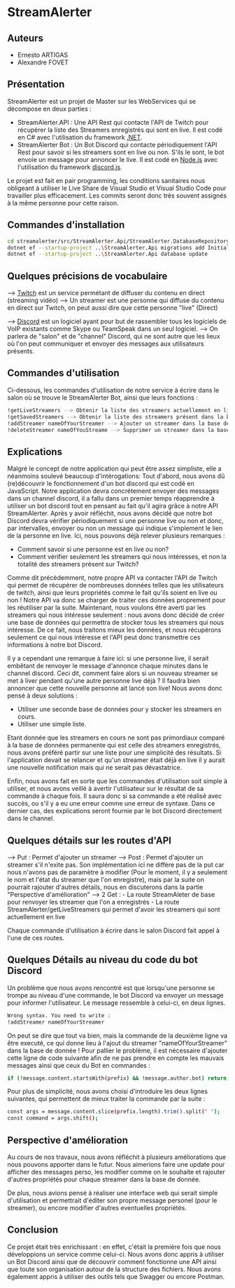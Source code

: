 # StreamAlerter

## Auteurs
- Ernesto ARTIGAS
- Alexandre FOVET

## Présentation

StreamAlerter est un projet de Master sur les WebServices qui se décompose en deux parties :
- StreamAlerter.API : Une API Rest qui contacte l'API de Twitch pour récupérer la liste des Streamers enregistrés qui sont en live. Il est codé en C# avec l'utilisation du framework [.NET](https://dotnet.microsoft.com).
- StreamAlerter Bot : Un Bot Discord qui contacte périodiquement l'API Rest pour savoir si les streamers sont en live ou non. S'ils le sont, le bot envoie un message pour annoncer le live. Il est codé en [Node.js](https://nodejs.org/en/) avec l'utilisation du framework [discord.js](https://discord.js.org/#/).

Le projet est fait en pair programming, les conditions sanitaires nous obligeant à utiliser le Live Share de Visual Studio et Visual Studio Code pour travailler plus efficacement. Les commits seront donc très souvent assignés à la même personne pour cette raison.

## Commandes d'installation

```bash
cd streamalerter/src/StreamAlerter.Api/StreamAlerter.DatabaseRepository
dotnet ef --startup-project ..\StreamAlerter.Api migrations add InitialCreate
dotnet ef --startup-project ..\StreamAlerter.Api database update
```

## Quelques précisions de vocabulaire

--> [Twitch](https://www.twitch.tv/) est un service permétant de diffuser du contenu en direct (streaming vidéo)
--> Un streamer est une personne qui diffuse du contenu en direct sur Twitch, on peut aussi dire que cette personne "live" (Direct)

--> [Discord](https://discord.com/brand-new) est un logiciel ayant pour but de rassembler tous les logiciels de VoIP existants comme Skype ou TeamSpeak dans un seul logiciel.
--> On parlera de "salon" et de "channel" Discord, qui ne sont autre que les lieux où l'on peut communiquer et envoyer des messages aux utilisateurs présents.

## Commandes d'utilisation

Ci-dessous, les commandes d'utilisation de notre service à écrire dans le salon où se trouve le StreamAlerter Bot, ainsi que leurs fonctions :
```bash
!getLiveStreamers --> Obtenir la liste des streamers actuellement en live et qui ont été enregistré dans la base de donnée
!getSavedStreamers --> Obtenir la liste des streamers présent dans la base de donnée
!addStreamer nameOfYourStreamer --> Ajouter un streamer dans la base de donnée (ici, le streamer "nameOfYourStreamer" sera ajouté)
!deleteStreamer nameOfYouStreame --> Supprimer un streamer dans la base de donnée (ici, le streamer "nameOfYourStreamer" sera supprimé)
```

## Explications

Malgré le concept de notre application qui peut être assez simpliste, elle a néanmoins soulevé beaucoup d'intérogations:
Tout d'abord, nous avons dû (re)découvrir le fonctionnement d'un bot discord qui est codé en JavaScript. 
Notre application devra concrétement envoyer des messages dans un channel discord, il a fallu dans un premier temps réapprendre à utiliser un bot discord tout en pensant au fait qu'il agira grâce à notre API StreamAlerter. Après y avoir réfléchit, nous avons décidé que notre bot Discord devra vérifier périodiquement si une personne live ou non et donc, par intervalles, envoyer ou non un message qui indique s'implement le lien de la personne en live.
Ici, nous pouvons déjà relever plusieurs remarques : 
- Comment savoir si une personne est en live ou non?
- Comment vérifier seulement les streamers qui nous intéresses, et non la totalité des streamers présent sur Twitch? 

Comme dit précèdemment, notre propre API va contacter l'API de Twitch qui permet de récupérer de nombreuses données telles que les utilisateurs de twitch, ainsi que leurs propriétés comme le fait qu'ils soient en live ou non ! Notre API va donc se charger de traiter ces données proprement pour les réutiliser par la suite.
Maintenant, nous voulons être averti par les streamers qui nous intéresse seulement : nous avons donc décidé de créer une base de données qui permettra de stocker tous les streamers qui nous intéresse. De ce fait, nous traitons mieux les données, et nous récupérons seulement ce qui nous intéresse et l'API peut donc transmettre ces informations à notre bot Discord.

Il y a cependant une remarque à faire ici: si une personne live, il serait embêtant de renvoyer le message d'annonce chaque minutes dans le channel discord.
Ceci dit, comment faire alors si un nouveau streamer se met à liver pendant qu'une autre personne live déjà ? Il faudra bien annoncer que cette nouvelle personne ait lancé son live!
Nous avons donc pensé à deux solutions : 
- Utiliser une seconde base de données pour y stocker les streamers en cours.
- Utiliser une simple liste. 

Etant donnée que les streamers en cours ne sont pas primordiaux comparé à la base de données permanente qui est celle des streamers enregistrés, nous avons préféré partir sur une liste pour une simplicité des résultats. Si l'application devait se relancer et qu'un streamer était déjà en live il y aurait une nouvelle notification mais qui ne serait pas dévastatrice.

Enfin, nous avons fait en sorte que les commandes d'utilisation soit simple à utiliser, et nous avons veillé à avertir l'utilisateur sur le résultat de sa commande à chaque fois. Il saura donc si sa commande a été réalisé avec succès, ou s'il y a eu une erreur comme une erreur de syntaxe. Dans ce dernier cas, des explications seront fournie par le bot Discord directement dans le channel.

## Quelques détails sur les routes d'API

--> Put : Permet d'ajouter un streamer 
--> Post : Permet d'ajouter un streamer s'il n'exite pas. Son implémentation ici ne diffère pas de la put car nous n'avons pas de paramètre à modifier (Pour le moment, il y a seulement le nom et l'état du streamer que l'on enregistre), mais par la suite on pourrait rajouter d'autres détails, nous en discuterons dans la partie "Perspective d'amélioration"
--> 2 Get :
	- La route StreamAleter de base pour renvoyer les streamer que l'on a enregistrés
	- La route StreamAlerter/getLiveStreamers qui permet d'avoir les streamers qui sont actuellement en live 

Chaque commande d'utilisation à écrire dans le salon Discord fait appel à l'une de ces routes.

## Quelques Détails au niveau du code du bot Discord

Un problème que nous avons rencontré est que lorsqu'une personne se trompe au niveau d'une commande, le bot Discord va envoyer un message pour informer l'utilisateur.
Le message ressemble à celui-ci, en deux lignes.
```bash
Wrong syntax. You need to write :
!addStreamer nameOfYourStreamer
```

On peut se dire que tout va bien, mais la commande de la deuxième ligne va être executé, ce qui donne lieu à l'ajout du streamer "nameOfYourStreamer" dans la base de donnée ! 
Pour pallier le problème, il est nécessaire d'ajouter cette ligne de code suivante afin de ne pas prendre en compte les mauvais messages ainsi que ceux du Bot en commandes :
```bash
if (!message.content.startsWith(prefix) && !message.author.bot) return;
```

Pour plus de simplicité, nous avons choisi d'introduire les deux lignes suivantes, qui permettent de mieux traiter la commande par la suite :
```bash
const args = message.content.slice(prefix.length).trim().split(" ");
const command = args.shift();
```

## Perspective d'amélioration

Au cours de nos travaux, nous avons réfléchit à plusieurs améliorations que nous pouvons apporter dans le futur.
Nous aimerions faire une update pour afficher des messages perso, les modifier comme on le souhaite et rajouter d'autres propriétés pour chaque streamer dans la base de donnée.

De plus, nous avions pensé à réaliser une interface web qui serait simple d'utilisation et permettrait d'éditer son propre message personel (pour le streamer), ou encore modifier d'autres eventuelles propriétés.

## Conclusion

Ce projet était très enrichissant : en effet, c'était la première fois que nous développions un service comme celui-ci. 
Nous avons donc appris à utiliser un Bot Discord ainsi que de découvrir comment fonctionne une API ainsi que toute son organisation autour de la structure des fichiers.
Nous avons également appris à utiliser des outils tels que Swagger ou encore Postman.
